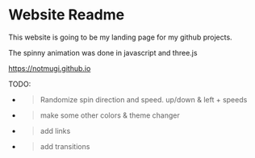 # Website Readme

This website is going to be my landing page for my github projects.

The spinny animation was done in javascript and three.js

https://notmugi.github.io


TODO:
- > Randomize spin direction and speed. up/down & left + speeds
- > make some other colors & theme changer
- > add links
- > add transitions
